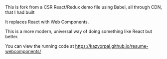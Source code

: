 This is fork from a CSR React/Redux demo file using Babel, all through CDN, that I had built

It replaces React with Web Components.

This is a more modern, universal way of doing something like React but better.

You can view the running code at https://kazvorpal.github.io/resume-webcomponents/

